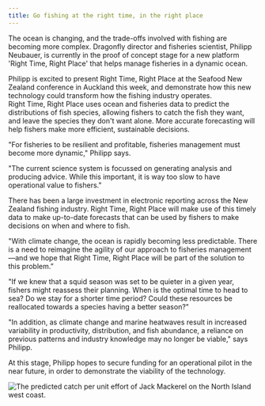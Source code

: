 ```yaml
---
title: Go fishing at the right time, in the right place
---
```


The ocean is changing, and the trade-offs involved with fishing are becoming
more complex. Dragonfly director and fisheries scientist, Philipp Neubauer, is
currently in the proof of concept stage for a new platform 'Right Time, Right
Place' that helps manage fisheries in a dynamic ocean.  


<!--more-->

Philipp is excited to present Right Time, Right Place at the Seafood New Zealand
conference in Auckland this week, and demonstrate how this new technology could
transform how the fishing industry operates.  
Right Time, Right Place uses ocean and fisheries data to predict the distributions of fish
species, allowing fishers to catch the fish they want, and leave the species
they don't want alone. More accurate
forecasting will help fishers make more efficient, sustainable
decisions.

"For fisheries to be resilient and profitable, fisheries management must become
more dynamic," Philipp says.

"The current science system is focussed on generating analysis and producing
advice. While this important, it is way too slow to have operational value to
fishers."

There has been a large investment in electronic reporting across the New Zealand
fishing industry. Right Time, Right Place will make use of this timely data to 
make up-to-date forecasts that can be used by fishers to make decisions
on when and where to fish. 

"With climate change, the ocean is rapidly becoming less predictable. There is
a need to reimagine the agility of our approach to fisheries management—and we
hope that Right Time, Right Place will be part of the solution to this
problem.”

"If we knew that a squid season was set to be quieter in a given year, fishers
might reassess their planning. When is the optimal time to head to sea? Do we
stay for a shorter time period? Could these resources be reallocated towards a
species having a better season?"

"In addition, as climate change and marine heatwaves result in increased
variability in productivity, distribution, and fish abundance, a reliance on
previous patterns and industry knowledge may no longer be viable," says Philipp.

At this stage, Philipp hopes to secure funding for an operational pilot in the
near future, in order to demonstrate the viability of the technology. 


![The predicted catch per unit effort of Jack Mackerel on the North Island west coast.](/news/2024-08-07-right-time-right-place/rtrp.png)
